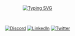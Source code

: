 <br>
<p align="center">
<!-- <a href="https://git.io/typing-svg"><img src="https://readme-typing-svg.demolab.com?font=Jetbrains+Mono&weight=500&size=25&pause=1000&center=true&vCenter=true&width=500&height=60&lines=Hello+visitor+;I'm+known+as+Jedex99;Web+Developer;Tryhard+Enthusiast" alt="Typing SVG" /></a> -->
<a href="https://git.io/typing-svg"><img src="https://readme-typing-svg.herokuapp.com?font=Merienda&weight=500&size=40&duration=2000&pause=1000&color=34AEE4&center=true&vCenter=true&width=489&lines=Hello+Friend;I+am+Jatin+;aka+Jedex99;Web+Developer+;Tryhard+Techie+" alt="Typing SVG" /></a>
</p> 
<br>
<br>


<div align="center">
<a href="https://discord.com/channels/@jatin99 "><img src="https://img.shields.io/badge/Discord-%237289DA.svg?logo=discord&logoColor=white" alt="Discord"></a>
<a href="https://www.linkedin.com/in/jatin-gupta9120/"><img src="https://img.shields.io/badge/LinkedIn-%230077B5.svg?logo=linkedin&logoColor=white" alt="LinkedIn"></a>
<a href="https://twitter.com/jatingupta9905"><img src="https://img.shields.io/badge/Twitter-%231DA1F2.svg?logo=Twitter&logoColor=white" alt="Twitter"></a>
</div>

<!-- [![](https://visitcount.itsvg.in/api?id=Jatin&icon=0&color=0)](https://visitcount.itsvg.in) -->
<!-- Chivo , Orbitron, Caveat, Martian Mono,Handjet, REM, Unbounded, Tourney, Merienda, Jura -->
